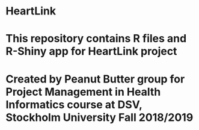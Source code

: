 # HeartLink

# This repository contains R files and R-Shiny app for HeartLink project
# Created by Peanut Butter group for Project Management in Health Informatics course at DSV, Stockholm University Fall 2018/2019
